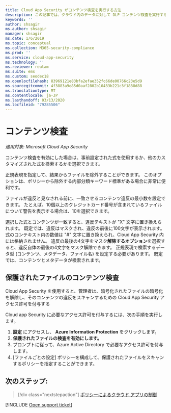 ```yaml
---
title: Cloud App Security がコンテンツ検査を実行する方法
description: この記事では、クラウド内のデータに対して DLP コンテンツ検査を実行するときのプロセス Cloud App Security について説明します。
keywords: ''
author: shsagir
ms.author: shsagir
manager: shsagir
ms.date: 1/6/2019
ms.topic: conceptual
ms.collection: M365-security-compliance
ms.prod: ''
ms.service: cloud-app-security
ms.technology: ''
ms.reviewer: reutam
ms.suite: ems
ms.custom: seodec18
ms.openlocfilehash: 83969121e83bfa2efae352fc66de00766c23e5d9
ms.sourcegitcommit: 4f3883a9e85d0aaf2802b10433b221c3f1838d88
ms.translationtype: MT
ms.contentlocale: ja-JP
ms.lasthandoff: 03/13/2020
ms.locfileid: "79285506"
---
```

# <a name="content-inspection"></a>コンテンツ検査

*適用対象: Microsoft Cloud App Security*

コンテンツ検査を有効にした場合は、事前設定された式を使用するか、他のカスタマイズされた式を検索するかを選択できます。

正規表現を指定して、結果からファイルを除外することができます。 このオプションは、ポリシーから除外する内部分類キーワード標準がある場合に非常に便利です。

ファイルが違反と見なされる前に、一致させるコンテンツ違反の最小数を設定できます。 たとえば、10個以上のクレジットカード番号が含まれているファイルについて警告を表示する場合は、10を選択できます。

選択した式とコンテンツが一致すると、違反テキストが "X" 文字に置き換えられます。 既定では、違反はマスクされ、違反の前後に100文字が表示されます。 式のコンテキスト内の数値は "#" 文字に置き換えられ、Cloud App Security 内には格納されません。 違反の最後の4文字をマスク**解除するオプション**を選択すると、違反自体の最後の4文字をマスク解除できます。 正規表現で検索するデータ型 (コンテンツ、メタデータ、ファイル名) を設定する必要があります。 既定では、コンテンツとメタデータが検索されます。

## <a name="content-inspection-for-protected-files"></a>保護されたファイルのコンテンツ検査

Cloud App Security を使用すると、管理者は、暗号化されたファイルの暗号化を解除し、そのコンテンツの違反をスキャンするための Cloud App Security アクセス許可を付与する

Cloud app Security に必要なアクセス許可を付与するには、次の手順を実行します。

1. **設定** にアクセスし、 **Azure Information Protection** をクリックします。
2. **保護されたファイルの検査を有効にします。**
3. プロンプトに従って、Azure Active Directory で必要なアクセス許可を付与します。
4. [ファイルごとの設定] ポリシーを構成して、保護されたファイルをスキャンするポリシーを指定することができます。

## <a name="next-steps"></a>次のステップ:

> [!div class="nextstepaction"]
> [ポリシーによるクラウド アプリの制御](control-cloud-apps-with-policies.md)

[!INCLUDE [Open support ticket](includes/support.md)]
